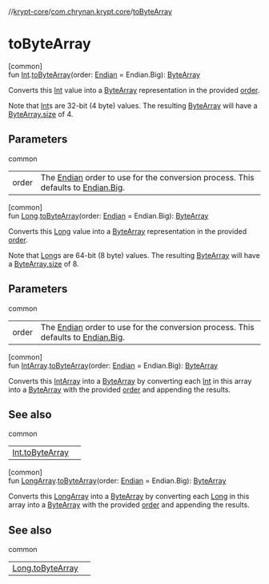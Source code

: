 //[krypt-core](../../index.md)/[com.chrynan.krypt.core](index.md)/[toByteArray](to-byte-array.md)

# toByteArray

[common]\
fun [Int](https://kotlinlang.org/api/latest/jvm/stdlib/kotlin/-int/index.html).[toByteArray](to-byte-array.md)(order: [Endian](-endian/index.md) = Endian.Big): [ByteArray](https://kotlinlang.org/api/latest/jvm/stdlib/kotlin/-byte-array/index.html)

Converts this [Int](https://kotlinlang.org/api/latest/jvm/stdlib/kotlin/-int/index.html) value into a [ByteArray](https://kotlinlang.org/api/latest/jvm/stdlib/kotlin/-byte-array/index.html) representation in the provided [order](to-byte-array.md).

Note that [Int](https://kotlinlang.org/api/latest/jvm/stdlib/kotlin/-int/index.html)s are 32-bit (4 byte) values. The resulting [ByteArray](https://kotlinlang.org/api/latest/jvm/stdlib/kotlin/-byte-array/index.html) will have a [ByteArray.size](https://kotlinlang.org/api/latest/jvm/stdlib/kotlin/-byte-array/size.html) of 4.

## Parameters

common

| | |
|---|---|
| order | The [Endian](-endian/index.md) order to use for the conversion process. This defaults to [Endian.Big](-endian/-big/index.md). |

[common]\
fun [Long](https://kotlinlang.org/api/latest/jvm/stdlib/kotlin/-long/index.html).[toByteArray](to-byte-array.md)(order: [Endian](-endian/index.md) = Endian.Big): [ByteArray](https://kotlinlang.org/api/latest/jvm/stdlib/kotlin/-byte-array/index.html)

Converts this [Long](https://kotlinlang.org/api/latest/jvm/stdlib/kotlin/-long/index.html) value into a [ByteArray](https://kotlinlang.org/api/latest/jvm/stdlib/kotlin/-byte-array/index.html) representation in the provided [order](to-byte-array.md).

Note that [Long](https://kotlinlang.org/api/latest/jvm/stdlib/kotlin/-long/index.html)s are 64-bit (8 byte) values. The resulting [ByteArray](https://kotlinlang.org/api/latest/jvm/stdlib/kotlin/-byte-array/index.html) will have a [ByteArray.size](https://kotlinlang.org/api/latest/jvm/stdlib/kotlin/-byte-array/size.html) of 8.

## Parameters

common

| | |
|---|---|
| order | The [Endian](-endian/index.md) order to use for the conversion process. This defaults to [Endian.Big](-endian/-big/index.md). |

[common]\
fun [IntArray](https://kotlinlang.org/api/latest/jvm/stdlib/kotlin/-int-array/index.html).[toByteArray](to-byte-array.md)(order: [Endian](-endian/index.md) = Endian.Big): [ByteArray](https://kotlinlang.org/api/latest/jvm/stdlib/kotlin/-byte-array/index.html)

Converts this [IntArray](https://kotlinlang.org/api/latest/jvm/stdlib/kotlin/-int-array/index.html) into a [ByteArray](https://kotlinlang.org/api/latest/jvm/stdlib/kotlin/-byte-array/index.html) by converting each [Int](https://kotlinlang.org/api/latest/jvm/stdlib/kotlin/-int/index.html) in this array into a [ByteArray](https://kotlinlang.org/api/latest/jvm/stdlib/kotlin/-byte-array/index.html) with the provided [order](to-byte-array.md) and appending the results.

## See also

common

| | |
|---|---|
| [Int.toByteArray](to-byte-array.md) |  |

[common]\
fun [LongArray](https://kotlinlang.org/api/latest/jvm/stdlib/kotlin/-long-array/index.html).[toByteArray](to-byte-array.md)(order: [Endian](-endian/index.md) = Endian.Big): [ByteArray](https://kotlinlang.org/api/latest/jvm/stdlib/kotlin/-byte-array/index.html)

Converts this [LongArray](https://kotlinlang.org/api/latest/jvm/stdlib/kotlin/-long-array/index.html) into a [ByteArray](https://kotlinlang.org/api/latest/jvm/stdlib/kotlin/-byte-array/index.html) by converting each [Long](https://kotlinlang.org/api/latest/jvm/stdlib/kotlin/-long/index.html) in this array into a [ByteArray](https://kotlinlang.org/api/latest/jvm/stdlib/kotlin/-byte-array/index.html) with the provided [order](to-byte-array.md) and appending the results.

## See also

common

| | |
|---|---|
| [Long.toByteArray](to-byte-array.md) |  |
